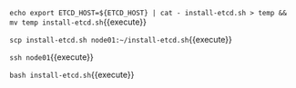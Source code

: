 `echo export ETCD_HOST=${ETCD_HOST} | cat - install-etcd.sh > temp && mv temp install-etcd.sh`{{execute}}

`scp install-etcd.sh node01:~/install-etcd.sh`{{execute}}

`ssh node01`{{execute}}

`bash install-etcd.sh`{{execute}}